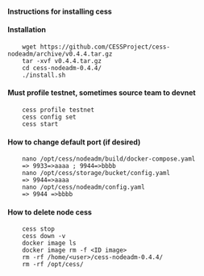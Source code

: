 #### Instructions for installing cess

#### Installation

        wget https://github.com/CESSProject/cess-nodeadm/archive/v0.4.4.tar.gz
        tar -xvf v0.4.4.tar.gz
        cd cess-nodeadm-0.4.4/
        ./install.sh

#### Must profile testnet, sometimes source team to devnet   

        cess profile testnet
        cess config set
        cess start
        
#### How to change default port (if desired)

        nano /opt/cess/nodeadm/build/docker-compose.yaml
        => 9933=>aaaa ; 9944=>bbbb
        nano /opt/cess/storage/bucket/config.yaml
        => 9944=>aaaa
        nano /opt/cess/nodeadm/config.yaml
        => 9944 =>bbbb  
        
#### How to delete node cess

        cess stop
        cess down -v
        docker image ls
        docker image rm -f <ID image>
        rm -rf /home/<user>/cess-nodeadm-0.4.4/
        rm -rf /opt/cess/
